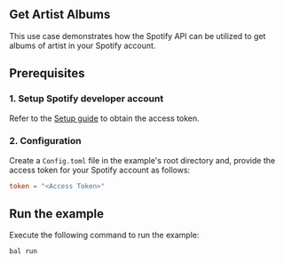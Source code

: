 ## Get Artist Albums

This use case demonstrates how the Spotify API can be utilized to get albums of artist in your Spotify account.

## Prerequisites

### 1. Setup Spotify developer account

Refer to the [Setup guide](https://central.ballerina.io/ballerinax/spotify/latest#setup-guide) to obtain the access token.

### 2. Configuration

Create a `Config.toml` file in the example's root directory and, provide the access token for your Spotify account as follows:

```toml
token = "<Access Token>"
```

## Run the example

Execute the following command to run the example:

```bash
bal run
```
